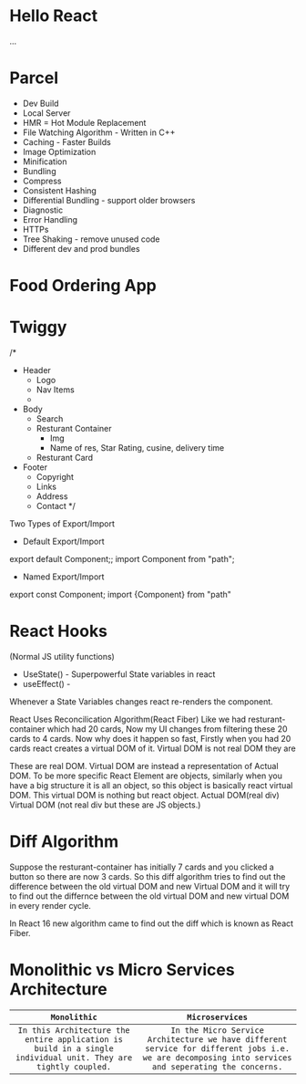# Hello React 


...
# Parcel
  - Dev Build
  - Local Server
  - HMR = Hot Module Replacement
  - File Watching Algorithm - Written in C++
  - Caching - Faster Builds
  - Image Optimization
  - Minification
  - Bundling
  - Compress
  - Consistent Hashing
  - Differential Bundling - support older browsers
  - Diagnostic
  - Error Handling
  - HTTPs
  - Tree Shaking - remove unused code
  - Different dev and prod bundles

  # Food Ordering App 
  # Twiggy

  /*
* Header
    - Logo
    - Nav Items
    - 
* Body
    - Search
    - Resturant Container
        - Img
        - Name of res, Star Rating, cusine, delivery time
    - Resturant Card
* Footer
    - Copyright
    - Links
    - Address
    - Contact
*/

Two Types of Export/Import

- Default Export/Import

export default Component;;
import Component from "path";

- Named Export/Import

export const Component;
import {Component} from "path"

# React Hooks

(Normal JS utility functions)
- UseState() - Superpowerful State variables in react
- useEffect() - 

Whenever a State Variables changes react re-renders the component.

React Uses Reconcilication Algorithm(React Fiber)
Like we had resturant-container which had 20 cards, Now my UI changes from filtering these 20 cards to 4 cards.
Now why does it happen so fast, Firstly when you had 20 cards react creates a virtual DOM of it. Virtual DOM is not real DOM they are
<div>
    <div>
    </div>
</div>
These are real DOM. Virtual DOM are instead a representation of Actual DOM. To be more specific React Element are objects, similarly when you have a 
big structure it is all an object, so this object is basically react virtual DOM. This virtual DOM is nothing but react object.
Actual DOM(real div)            Virtual DOM (not real div but these are JS objects.)
<div>                           <div>
    <div>                           <div>
        <div>                           <div>
        </div>                          </div>
    </div>                          </div>
</div>                          <div>

# Diff Algorithm
Suppose the resturant-container has initially 7 cards and you clicked a button so there are now 3 cards.
So this diff algorithm tries to find out the difference between the old virtual DOM and new Virtual DOM and it will try to find out the differnce between the old virtual DOM and new virtual DOM in every render cycle.

In React 16 new algorithm came to find out the diff which is known as React Fiber.

# Monolithic vs Micro Services Architecture

| `Monolithic` | `Microservices` | 
|:--------:|:--------:|
| `In this Architecture the entire application is build in a single individual unit. They are tightly coupled.` | `In the Micro Service Architecture we have different service for different jobs i.e. we are decomposing into services and seperating the concerns.` |



